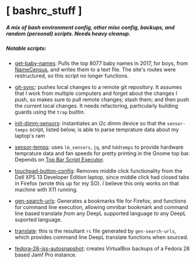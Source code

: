 # [ bashrc_stuff ]
##### A mix of bash environment config, other misc config, backups, and random (personal) scripts. Needs heavy cleanup.

##### Notable scripts:
- [get-baby-names](https://github.com/zetaomegagon/bashrc_stuff/blob/master/baby_names/get-baby-names.sh): Pulls the top 8077 baby names in 2017, for boys, from [NameCensus](https://namecensus.com/), and writes them to a text file. The site's routes were restructured, so this script no longer functions.

- [git-sync](https://github.com/zetaomegagon/bashrc_stuff/blob/master/bin/git-sync): pushes local changes to a remote git repository. It assumes that I work from multiple computers and forget about the changes I push, so makes sure to pull remote changes; stash them; and then push the current local changes. It needs refactoring, particularly building guards using the `trap` builtin.

- [init-dimm-sensors](https://github.com/zetaomegagon/bashrc_stuff/blob/master/bin/init-dimm-sensors): instantiates an i2c dimm device so that the `sensor-temps` script, listed below, is able to parse temprature data about my laptop's ram

- [sensor-temps](https://github.com/zetaomegagon/bashrc_stuff/blob/master/bin/sensor-temps): uses `lm_sensors`, `jq`, and `hddtemps` to provide hardware temprature data and fan speeds for pretty printing in the Gnome top bar. Depends on [Top Bar Script Executor](https://extensions.gnome.org/extension/1154/top-bar-script-executor/).

- [touchpad-button-config](https://github.com/zetaomegagon/bashrc_stuff/blob/master/bin/touchpad-button-config): Removes middle click functionality from the Dell XPS 13 Developer Edition laptop, since middle click had closed tabs in Firefox (wrote this up for my SO). I believe this only works on that machine with X11 running.

- [gen-search-urls](https://github.com/zetaomegagon/bashrc_stuff/blob/master/misc/gen-search-urls.sh): Generates a bookmarks file for Firefox, and functions for command line execution, allowing omnibar bookmark and command line based translate *from* any DeepL supported language *to* any DeepL suported language.

- [translate](https://github.com/zetaomegagon/bashrc_stuff/blob/master/env/translate): this is the resultant `rc` file generated by `gen-search-urls`, which provides command line DeepL translate functions when sourced.

- [fedora-28-jss-autosnapshot](https://github.com/zetaomegagon/bashrc_stuff/blob/master/misc/fedora-28-jss-autosnapshot.sh): creates VirtualBox backups of a Fedora 28 based Jamf Pro instance.

